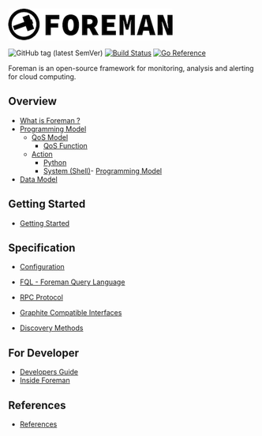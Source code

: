 ![foreman_logo](./img/icon.png)

![GitHub tag (latest SemVer)](https://img.shields.io/github/v/tag/cybergarage/foreman-cc)
[![Build Status](https://github.com/cybergarage/uecho/actions/workflows/make.yml/badge.svg)](https://github.com/cybergarage/foreman-cc/actions/workflows/make.yml)  [![Go Reference](https://pkg.go.dev/badge/github.com/cybergarage/foreman-go.svg)](https://pkg.go.dev/github.com/cybergarage/foreman-go)


Foreman is an open-source framework for monitoring, analysis and alerting for cloud computing.

## Overview

- [What is Foreman ?](overview.md)
- [Programming Model](programming_model.md)
  - [QoS Model](qos_model.md)
    - [QoS Function](qos_function.md)
  - [Action](action.md)
    - [Python](action/python_engine.md)
    - [System (Shell)](action/system_engine.md)- [Programming Model](programming_model.md)
- [Data Model](data_model.md)
<!--- [Comparison](comparison.md) -->
<!--- [Architecture](architecture.md) -->

## Getting Started

- [Getting Started](tutorial/README.md)

## Specification

- [Configuration](configuration.md)
- [FQL - Foreman Query Language](dsl.md)

- [RPC Protocol](rpc_protocol.md)
- [Graphite Compatible Interfaces](graphite.md)
- [Discovery Methods](finder.md)

## For Developer

- [Developers Guide](developer.md)
- [Inside Foreman](developer_inside.md)

## References

- [References](references.md)
